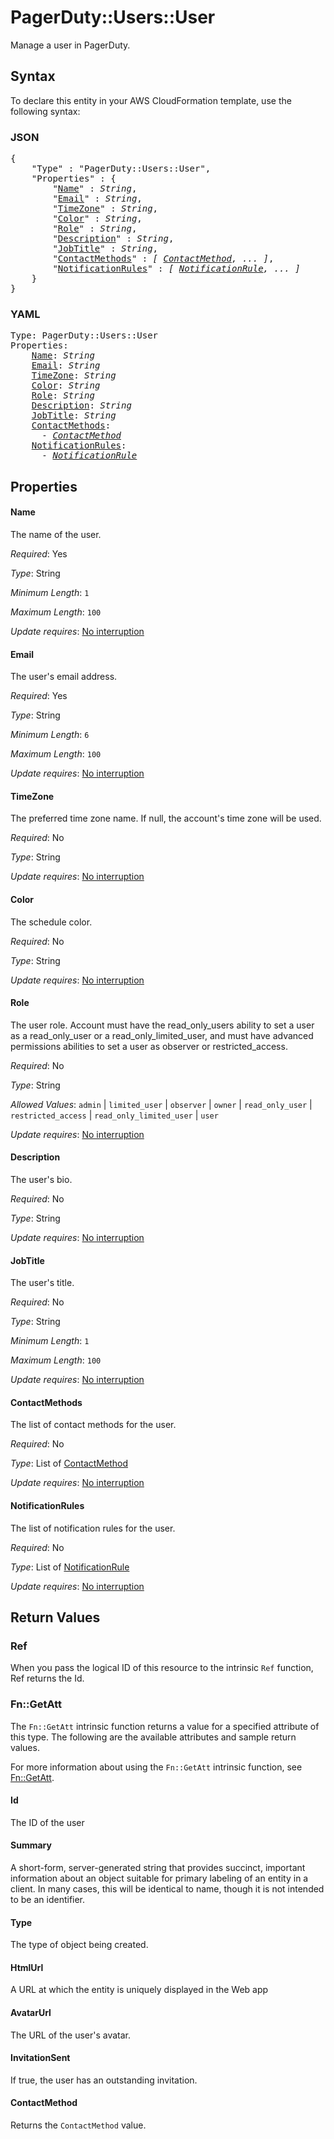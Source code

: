 # PagerDuty::Users::User

Manage a user in PagerDuty.

## Syntax

To declare this entity in your AWS CloudFormation template, use the following syntax:

### JSON

<pre>
{
    "Type" : "PagerDuty::Users::User",
    "Properties" : {
        "<a href="#name" title="Name">Name</a>" : <i>String</i>,
        "<a href="#email" title="Email">Email</a>" : <i>String</i>,
        "<a href="#timezone" title="TimeZone">TimeZone</a>" : <i>String</i>,
        "<a href="#color" title="Color">Color</a>" : <i>String</i>,
        "<a href="#role" title="Role">Role</a>" : <i>String</i>,
        "<a href="#description" title="Description">Description</a>" : <i>String</i>,
        "<a href="#jobtitle" title="JobTitle">JobTitle</a>" : <i>String</i>,
        "<a href="#contactmethods" title="ContactMethods">ContactMethods</a>" : <i>[ <a href="contactmethod.md">ContactMethod</a>, ... ]</i>,
        "<a href="#notificationrules" title="NotificationRules">NotificationRules</a>" : <i>[ <a href="notificationrule.md">NotificationRule</a>, ... ]</i>
    }
}
</pre>

### YAML

<pre>
Type: PagerDuty::Users::User
Properties:
    <a href="#name" title="Name">Name</a>: <i>String</i>
    <a href="#email" title="Email">Email</a>: <i>String</i>
    <a href="#timezone" title="TimeZone">TimeZone</a>: <i>String</i>
    <a href="#color" title="Color">Color</a>: <i>String</i>
    <a href="#role" title="Role">Role</a>: <i>String</i>
    <a href="#description" title="Description">Description</a>: <i>String</i>
    <a href="#jobtitle" title="JobTitle">JobTitle</a>: <i>String</i>
    <a href="#contactmethods" title="ContactMethods">ContactMethods</a>: <i>
      - <a href="contactmethod.md">ContactMethod</a></i>
    <a href="#notificationrules" title="NotificationRules">NotificationRules</a>: <i>
      - <a href="notificationrule.md">NotificationRule</a></i>
</pre>

## Properties

#### Name

The name of the user.

_Required_: Yes

_Type_: String

_Minimum Length_: <code>1</code>

_Maximum Length_: <code>100</code>

_Update requires_: [No interruption](https://docs.aws.amazon.com/AWSCloudFormation/latest/UserGuide/using-cfn-updating-stacks-update-behaviors.html#update-no-interrupt)

#### Email

The user's email address.

_Required_: Yes

_Type_: String

_Minimum Length_: <code>6</code>

_Maximum Length_: <code>100</code>

_Update requires_: [No interruption](https://docs.aws.amazon.com/AWSCloudFormation/latest/UserGuide/using-cfn-updating-stacks-update-behaviors.html#update-no-interrupt)

#### TimeZone

The preferred time zone name. If null, the account's time zone will be used.

_Required_: No

_Type_: String

_Update requires_: [No interruption](https://docs.aws.amazon.com/AWSCloudFormation/latest/UserGuide/using-cfn-updating-stacks-update-behaviors.html#update-no-interrupt)

#### Color

The schedule color.

_Required_: No

_Type_: String

_Update requires_: [No interruption](https://docs.aws.amazon.com/AWSCloudFormation/latest/UserGuide/using-cfn-updating-stacks-update-behaviors.html#update-no-interrupt)

#### Role

The user role. Account must have the read_only_users ability to set a user as a read_only_user or a read_only_limited_user, and must have advanced permissions abilities to set a user as observer or restricted_access.

_Required_: No

_Type_: String

_Allowed Values_: <code>admin</code> | <code>limited_user</code> | <code>observer</code> | <code>owner</code> | <code>read_only_user</code> | <code>restricted_access</code> | <code>read_only_limited_user</code> | <code>user</code>

_Update requires_: [No interruption](https://docs.aws.amazon.com/AWSCloudFormation/latest/UserGuide/using-cfn-updating-stacks-update-behaviors.html#update-no-interrupt)

#### Description

The user's bio.

_Required_: No

_Type_: String

_Update requires_: [No interruption](https://docs.aws.amazon.com/AWSCloudFormation/latest/UserGuide/using-cfn-updating-stacks-update-behaviors.html#update-no-interrupt)

#### JobTitle

The user's title.

_Required_: No

_Type_: String

_Minimum Length_: <code>1</code>

_Maximum Length_: <code>100</code>

_Update requires_: [No interruption](https://docs.aws.amazon.com/AWSCloudFormation/latest/UserGuide/using-cfn-updating-stacks-update-behaviors.html#update-no-interrupt)

#### ContactMethods

The list of contact methods for the user.

_Required_: No

_Type_: List of <a href="contactmethod.md">ContactMethod</a>

_Update requires_: [No interruption](https://docs.aws.amazon.com/AWSCloudFormation/latest/UserGuide/using-cfn-updating-stacks-update-behaviors.html#update-no-interrupt)

#### NotificationRules

The list of notification rules for the user.

_Required_: No

_Type_: List of <a href="notificationrule.md">NotificationRule</a>

_Update requires_: [No interruption](https://docs.aws.amazon.com/AWSCloudFormation/latest/UserGuide/using-cfn-updating-stacks-update-behaviors.html#update-no-interrupt)

## Return Values

### Ref

When you pass the logical ID of this resource to the intrinsic `Ref` function, Ref returns the Id.

### Fn::GetAtt

The `Fn::GetAtt` intrinsic function returns a value for a specified attribute of this type. The following are the available attributes and sample return values.

For more information about using the `Fn::GetAtt` intrinsic function, see [Fn::GetAtt](https://docs.aws.amazon.com/AWSCloudFormation/latest/UserGuide/intrinsic-function-reference-getatt.html).

#### Id

The ID of the user

#### Summary

A short-form, server-generated string that provides succinct, important information about an object suitable for primary labeling of an entity in a client. In many cases, this will be identical to name, though it is not intended to be an identifier.

#### Type

The type of object being created.

#### HtmlUrl

A URL at which the entity is uniquely displayed in the Web app

#### AvatarUrl

The URL of the user's avatar.

#### InvitationSent

If true, the user has an outstanding invitation.

#### ContactMethod

Returns the <code>ContactMethod</code> value.

